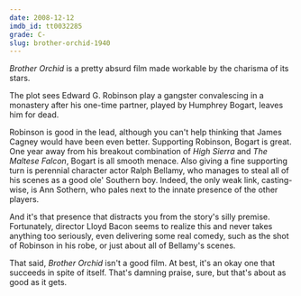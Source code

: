 ```yaml
---
date: 2008-12-12
imdb_id: tt0032285
grade: C-
slug: brother-orchid-1940
---
```


_Brother Orchid_ is a pretty absurd film made workable by the charisma of its stars.

The plot sees Edward G. Robinson play a gangster convalescing in a monastery after his one-time partner, played by Humphrey Bogart, leaves him for dead.

Robinson is good in the lead, although you can't help thinking that James Cagney would have been even better. Supporting Robinson, Bogart is great. One year away from his breakout combination of <span data-imdb-id="tt0033717">_High Sierra_</span> and <span data-imdb-id="tt0033870">_The Maltese Falcon_</span>, Bogart is all smooth menace. Also giving a fine supporting turn is perennial character actor Ralph Bellamy, who manages to steal all of his scenes as a good ole' Southern boy. Indeed, the only weak link, casting-wise, is Ann Sothern, who pales next to the innate presence of the other players.

And it's that presence that distracts you from the story's silly premise. Fortunately, director Lloyd Bacon seems to realize this and never takes anything too seriously, even delivering some real comedy, such as the shot of Robinson in his robe, or just about all of Bellamy's scenes.

That said, _Brother Orchid_ isn't a good film. At best, it's an okay one that succeeds in spite of itself. That's damning praise, sure, but that's about as good as it gets.

